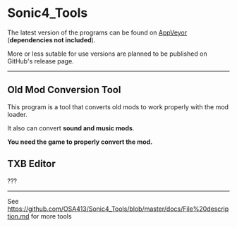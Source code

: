 # Sonic4_Tools

The latest version of the programs can be found on [AppVeyor][appveyor_artifacts] (**dependencies not included**).

More or less sutable for use versions are planned to be published on GitHub's release page.

------------

## Old Mod Conversion Tool

This program is a tool that converts old mods to work properly with the mod loader.

It also can convert **sound and music mods**.

**You need the game to properly convert the mod.**

## TXB Editor

???

------------

See https://github.com/OSA413/Sonic4_Tools/blob/master/docs/File%20description.md for more tools

[appveyor_artifacts]: https://ci.appveyor.com/project/OSA413/sonic4-tools/build/artifacts

